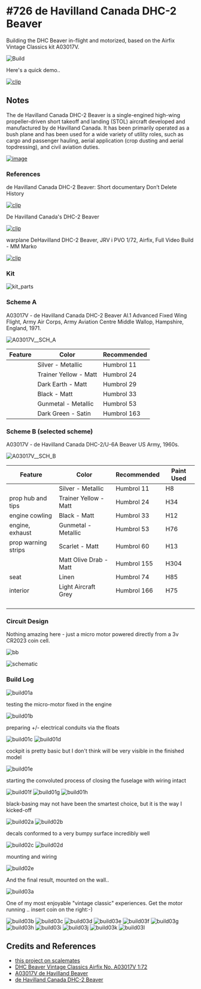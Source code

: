 # #726 de Havilland Canada DHC-2 Beaver

Building the DHC Beaver in-flight and motorized, based on the Airfix Vintage Classics kit A03017V.

![Build](./assets/Beaver_build.jpg?raw=true)

Here's a quick demo..

[![clip](https://img.youtube.com/vi/x7ZBywPMkf0/0.jpg)](https://www.youtube.com/watch?v=x7ZBywPMkf0)

## Notes

The de Havilland Canada DHC-2 Beaver is a single-engined high-wing propeller-driven short takeoff and landing (STOL) aircraft developed and manufactured by de Havilland Canada. It has been primarily operated as a bush plane and has been used for a wide variety of utility roles, such as cargo and passenger hauling, aerial application (crop dusting and aerial topdressing), and civil aviation duties.

[![image](./assets/De_Havilland_Canada_DHC-2_Beaver_Mk1_Airwaves_Gold_Coast.jpg)](https://en.wikipedia.org/wiki/De_Havilland_Canada_DHC-2_Beaver)

### References

de Havilland Canada DHC-2 Beaver: Short documentary Don’t Delete History

[![clip](https://img.youtube.com/vi/fGwPNSX9urM/0.jpg)](https://www.youtube.com/watch?v=fGwPNSX9urM)

De Havilland Canada's DHC-2 Beaver

[![clip](https://img.youtube.com/vi/tDjnHoPiNVs/0.jpg)](https://www.youtube.com/watch?v=tDjnHoPiNVs)

warplane DeHavilland DHC-2 Beaver, JRV i PVO 1/72, Airfix, Full Video Build - MM Marko

[![clip](https://img.youtube.com/vi/N7AXr2DpEcM/0.jpg)](https://www.youtube.com/watch?v=N7AXr2DpEcM)

### Kit

![kit_parts](./assets/kit_parts.jpg?raw=true)

### Scheme A

A03017V - de Havilland Canada DHC-2 Beaver Al.1 Advanced Fixed Wing Flight, Army Air Corps, Army Aviation Centre Middle Wallop, Hampshire, England, 1971.

![A03017V__SCH_A](./assets/A03017V__SCH_A.png)

| Feature               | Color                 | Recommended |
|-----------------------|-----------------------|-------------|
|                       | Silver - Metallic     | Humbrol 11  |
|                       | Trainer Yellow - Matt | Humbrol 24  |
|                       | Dark Earth - Matt     | Humbrol 29  |
|                       | Black - Matt          | Humbrol 33  |
|                       | Gunmetal - Metallic   | Humbrol 53  |
|                       | Dark Green - Satin    | Humbrol 163 |

### Scheme B (selected scheme)

A03017V - de Havilland Canada DHC-2/U-6A Beaver US Army, 1960s.

![A03017V__SCH_B](./assets/A03017V__SCH_B.png)

| Feature               | Color                  | Recommended | Paint Used |
|-----------------------|------------------------|-------------|------------|
|                       | Silver - Metallic      | Humbrol 11  | H8         |
| prop hub and tips     | Trainer Yellow - Matt  | Humbrol 24  | H34        |
| engine cowling        | Black - Matt           | Humbrol 33  | H12        |
| engine, exhaust       | Gunmetal - Metallic    | Humbrol 53  | H76        |
| prop warning strips   | Scarlet - Matt         | Humbrol 60  | H13        |
|                       | Matt Olive Drab - Matt | Humbrol 155 | H304        |
| seat                  | Linen                  | Humbrol 74  | H85        |
| interior              | Light Aircraft Grey    | Humbrol 166 | H75        |
|                       |                        |             |          |
|                       |                        |             |          |
|                       |                        |             |          |
|                       |                        |             |          |

### Circuit Design

Nothing amazing here - just a micro motor powered directly from a 3v CR2023 coin cell.

![bb](./assets/Beaver_bb.jpg?raw=true)

![schematic](./assets/Beaver_schematic.jpg?raw=true)

### Build Log

![build01a](./assets/build01a.jpg?raw=true)

testing the micro-motor fixed in the engine

![build01b](./assets/build01b.jpg?raw=true)

preparing +/- electrical conduits via the floats

![build01c](./assets/build01c.jpg?raw=true)
![build01d](./assets/build01d.jpg?raw=true)

cockpit is pretty basic but I don't think will be very visible in the finished model

![build01e](./assets/build01e.jpg?raw=true)

starting the convoluted process of closing the fuselage with wiring intact

![build01f](./assets/build01f.jpg?raw=true)
![build01g](./assets/build01g.jpg?raw=true)
![build01h](./assets/build01h.jpg?raw=true)

black-basing may not have been the smartest choice, but it is the way I kicked-off

![build02a](./assets/build02a.jpg?raw=true)
![build02b](./assets/build02b.jpg?raw=true)

decals conformed to a very bumpy surface incredibly well

![build02c](./assets/build02c.jpg?raw=true)
![build02d](./assets/build02d.jpg?raw=true)

mounting and wiring

![build02e](./assets/build02e.jpg?raw=true)

And the final result, mounted on the wall..

![build03a](./assets/build03a.jpg?raw=true)

One of my most enjoyable "vintage classic" experiences. Get the motor running .. insert coin on the right:-)

![build03b](./assets/build03b.jpg?raw=true)
![build03c](./assets/build03c.jpg?raw=true)
![build03d](./assets/build03d.jpg?raw=true)
![build03e](./assets/build03e.jpg?raw=true)
![build03f](./assets/build03f.jpg?raw=true)
![build03g](./assets/build03g.jpg?raw=true)
![build03h](./assets/build03h.jpg?raw=true)
![build03i](./assets/build03i.jpg?raw=true)
![build03j](./assets/build03j.jpg?raw=true)
![build03k](./assets/build03k.jpg?raw=true)
![build03l](./assets/build03l.jpg?raw=true)

## Credits and References

* [this project on scalemates](https://www.scalemates.com/profiles/mate.php?id=74137&p=projects&project=140047)
* [DHC Beaver Vintage Classics Airfix No. A03017V 1:72](https://www.scalemates.com/kits/airfix-a03017v-dhc-beaver--1396837)
* [A03017V de Havilland Beaver](https://uk.airfix.com/products/de-havilland-beaver-a03017v)
* [de Havilland Canada DHC-2 Beaver](https://en.wikipedia.org/wiki/De_Havilland_Canada_DHC-2_Beaver)
